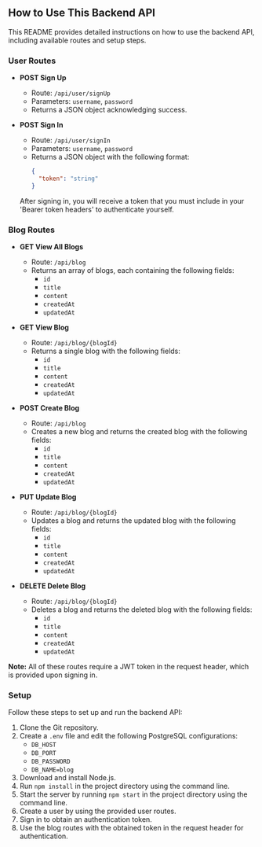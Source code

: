 ## How to Use This Backend API

This README provides detailed instructions on how to use the backend API, including available routes and setup steps.

### User Routes
- **POST Sign Up**
  - Route: `/api/user/signUp`
  - Parameters: `username`, `password`
  - Returns a JSON object acknowledging success.

- **POST Sign In**
  - Route: `/api/user/signIn`
  - Parameters: `username`, `password`
  - Returns a JSON object with the following format:
    ```json
    {
      "token": "string"
    }
    ```
  After signing in, you will receive a token that you must include in your 'Bearer token headers' to authenticate yourself.

### Blog Routes
- **GET View All Blogs**
  - Route: `/api/blog`
  - Returns an array of blogs, each containing the following fields:
    - `id`
    - `title`
    - `content`
    - `createdAt`
    - `updatedAt`

- **GET View Blog**
  - Route: `/api/blog/{blogId}`
  - Returns a single blog with the following fields:
    - `id`
    - `title`
    - `content`
    - `createdAt`
    - `updatedAt`

- **POST Create Blog**
  - Route: `/api/blog`
  - Creates a new blog and returns the created blog with the following fields:
    - `id`
    - `title`
    - `content`
    - `createdAt`
    - `updatedAt`

- **PUT Update Blog**
  - Route: `/api/blog/{blogId}`
  - Updates a blog and returns the updated blog with the following fields:
    - `id`
    - `title`
    - `content`
    - `createdAt`
    - `updatedAt`

- **DELETE Delete Blog**
  - Route: `/api/blog/{blogId}`
  - Deletes a blog and returns the deleted blog with the following fields:
    - `id`
    - `title`
    - `content`
    - `createdAt`
    - `updatedAt`

**Note:** All of these routes require a JWT token in the request header, which is provided upon signing in.

### Setup
Follow these steps to set up and run the backend API:

1. Clone the Git repository.
2. Create a `.env` file and edit the following PostgreSQL configurations:
    - `DB_HOST`
    - `DB_PORT`
    - `DB_PASSWORD`
    - `DB_NAME=blog`
3. Download and install Node.js.
4. Run `npm install` in the project directory using the command line.
5. Start the server by running `npm start` in the project directory using the command line.
6. Create a user by using the provided user routes.
7. Sign in to obtain an authentication token.
8. Use the blog routes with the obtained token in the request header for authentication.
